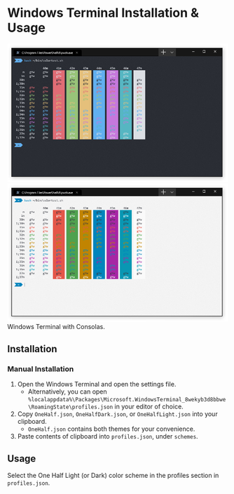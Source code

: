 # Windows Terminal Installation & Usage
![screenshot: windows terminal with One Half Dark color scheme shown](../screenshots/windowsterminal_dark.png)
![screenshot: windows terminal with One Half Light color scheme shown](../screenshots/windowsterminal_light.png)
Windows Terminal with Consolas.

## Installation
### Manual Installation
1. Open the Windows Terminal and open the settings file.
	- Alternatively, you can open `%localappdata%\Packages\Microsoft.WindowsTerminal_8wekyb3d8bbwe\RoamingState\profiles.json` in your editor of choice.
2. Copy `OneHalf.json`, `OneHalfDark.json`, or `OneHalfLight.json` into your clipboard.
	- `OneHalf.json` contains both themes for your convenience.
3. Paste contents of clipboard into `profiles.json`, under `schemes`.

## Usage
Select the One Half Light (or Dark) color scheme in the profiles section in `profiles.json`.